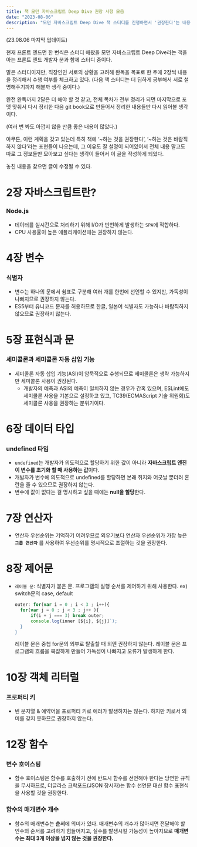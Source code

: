 ```yaml
---
title: 책 모던 자바스크립트 Deep Dive 권장 사항 모음
date: "2023-08-06"
description: "모던 자바스크립트 Deep Dive 책 스터디를 진행하면서 '권장한다'는 내용들을 모아보았다."
---
```


(23.08.06 마지막 업데이트)

현재 프론트 엔드면 한 번씩은 스터디 해봤을 모던 자바스크립트 Deep Dive라는 책을 아는 프론트 엔드 개발자 분과 함께 스터디 중이다.

말은 스터디이지만, 직장인인 서로의 상황을 고려해 완독을 목표로 한 주에 2장씩 내용을 정리해서 수행 여부를 체크하고 있다. (다음 책 스터디는 더 딥하게 공부해서 서로 설명해주기까지 해볼까 생각 중이다.)

완전 완독까지 2달은 더 해야 할 것 같고, 전체 목차가 전부 정리가 되면 마지막으로 포맷 맞춰서 다시 정리한 다음 git book으로 만들어서 정리한 내용들만 다시 읽어볼 생각이다.

(여러 번 봐도 아깝지 않을 만큼 좋은 내용이 많았다.)

아무튼, 이런 계획을 갖고 있는데 특히 책에 ‘~하는 것을 권장한다’, ‘~하는 것은 바람직하지 않다’라는 표현들이 나오는데, 그 이유도 잘 설명이 되어있어서 전체 내용 말고도 따로 그 정보들만 모아보고 싶다는 생각이 들어서 이 글을 작성하게 되었다.

놓친 내용을 찾으면 글이 수정될 수 있다.

# 2장 자바스크립트란?

### Node.js

- 데이터를 실시간으로 처리하기 위해 I/O가 빈번하게 발생하는 `SPA`에 적합하다.
- CPU 사용률이 높은 애플리케이션에는 권장하지 않는다.

# 4장 변수

### 식별자

- 변수는 하나의 문에서 쉼표로 구분해 여러 개를 한번에 선언할 수 있지만, 가독성이 나빠지므로 권장하지 않는다.
- ES5부터 유니코드 문자를 허용하므로 한글, 일본어 식별자도 가능하나 바람직하지 않으므로 권장하지 않는다.

# 5장 표현식과 문

### 세미콜론과 세미콜론 자동 삽입 기능

- 세미콜론 자동 삽입 기능(ASI)이 암묵적으로 수행되므로 세미콜론은 생략 가능하지만 세미콜론 사용이 권장된다.
  - 개발자의 예측과 ASI의 예측이 일치하지 않는 경우가 간혹 있으며, ESLint에도 세미콜론 사용을 기본으로 설정하고 있고, TC39(ECMAScript 기술 위원회)도 세미콜론 사용을 권장하는 분위기이다.

# 6장 데이터 타입

### undefined 타입

- `undefined`는 개발자가 의도적으로 할당하기 위한 값이 아니라 **자바스크립트 엔진이 변수를 초기화 할 때 사용하는 값**이다.
- 개발자가 변수에 의도적으로 undefined를 할당하면 본래 취지와 어긋날 뿐더러 혼란을 줄 수 있으므로 권장하지 않는다.
- 변수에 값이 없다는 걸 명시하고 싶을 때에는 **null을 할당**한다.

# 7장 연산자

- 연산자 우선순위는 기억하기 어려우므로 외우기보다 연산자 우선순위가 가장 높은 **`그룹 연산자`** 를 사용하여 우선순위를 명시적으로 조절하는 것을 권장한다.

# 8장 제어문

- `레이블 문`: 식별자가 붙은 문. 프로그램의 실행 순서를 제어하기 위해 사용한다.
  ex) switch문의 case, default
  ```jsx
  outer: for(var i = 0 ; i < 3 ; i++){
  	for(var j = 0 ; j < 3 ; j++ ){
  		if(i + j === 3) break outer;
  		console.log(inner [${i}, ${j}]`);
  	}
  }
  ```
  레이블 문은 중첩 for문의 외부로 탈출할 때 외엔 권장하지 않는다.
  레이블 문은 프로그램의 흐름을 복잡하게 만들어 가독성이 나빠지고 오류가 발생하게 한다.

# 10장 객체 리터럴

### 프로퍼티 키

- 빈 문자열 & 예약어을 프로퍼티 키로 에러가 발생하지는 않는다. 하지만 키로서 의미를 갖지 못하므로 권장하지 않는다.

# 12장 함수

### 변수 호이스팅

- 함수 호이스팅은 함수를 호출하기 전에 반드시 함수를 선언해야 한다는 당연한 규칙을 무시하므로, 더글라스 크락포드(JSON 창시자)는 함수 선언문 대신 함수 표현식을 사용할 것을 권장한다.

### 함수의 매개변수 개수

- 함수의 매개변수는 **순서**에 의미가 있다. 매개변수의 개수가 많아지면 전달해야 할 인수의 순서를 고려하기 힘들어지고, 실수를 발생시킬 가능성이 높아지므로 **매개변수는 최대 3개 이상을 넘지 않는 것을 권장한다.**
